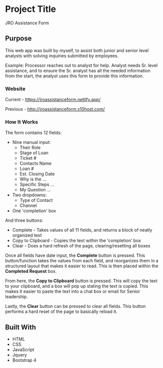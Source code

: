 # Project Title

JRO Assistance Form

## Purpose

This web app was built by myself, to assist both junior and senior level analysts with solving inquiries submitted by employees.

Example: Processor reaches out to analyst for help. Analyst needs Sr. level assistance, and to ensure the Sr. analyst has all the needed information from the start, the analyst uses this form to provide this information.

### Website

Current - https://jroassistanceform.netlify.app/

Previous - http://jroassistanceform.x10host.com/

### How It Works

The form contains 12 fields:

- Nine manual input:
  - Their Role
  - Stage of Loan
  - Ticket #
  - Contacts Name
  - Loan #
  - Est. Closing Date
  - Why is the ...
  - Specific Steps ...
  - My Question ...
- Two dropdowns:
  - Type of Contact
  - Channel
- One 'completion' box

And three buttons:

- Complete - Takes values of all 11 fields, and returns a block of neatly organized text
- Copy to Clipboard - Copies the text within the 'completion' box
- Clear - Does a hard refresh of the page, clearing/resetting all boxes

Once all fields have date input, the **Complete** button is pressed. This button/function takes the values from each field, and reorganizes them in a structured layout that makes it easier to read. This is then placed within the **Completed Request** box.

From here, the **Copy to Clipboard** button is pressed. This will copy the text to your clipboard, and a box will pop up stating the text is copied. This makes it easier to paste the text into a chat box or email for Senior leadership.

Lastly, the **Clear** button can be pressed to clear all fields. This button performs a hard reset of the page to basically reload it.

## Built With

- HTML
- CSS
- JavaScript
- Jquery
- Bootstrap 4
